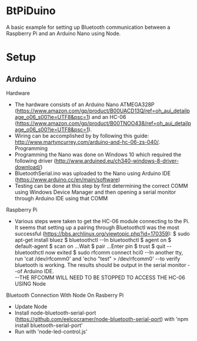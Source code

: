 # BtPiDuino
A basic example for setting up Bluetooth communication between a Raspberry Pi and an Arduino Nano using Node.

# Setup

## Arduino
Hardware
* The hardware consists of an Arduino Nano ATMEGA328P (https://www.amazon.com/gp/product/B00UACD13Q/ref=oh_aui_detailpage_o06_s00?ie=UTF8&psc=1) 
  and an HC-06 (https://www.amazon.com/gp/product/B00TNOO438/ref=oh_aui_detailpage_o06_s00?ie=UTF8&psc=1).
* Wiring can be accomplished by by following this guide: http://www.martyncurrey.com/arduino-and-hc-06-zs-040/.
Programming
* Programming the Nano was done on Windows 10 which required the following driver (http://www.arduined.eu/ch340-windows-8-driver-download/)
* BluetoothSerial.ino was uploaded to the Nano using Arduino IDE (https://www.arduino.cc/en/main/software)
* Testing can be done at this step by first determining the correct COMM using Windows Device Manager and then
  opening a serial monitor through Arduino IDE using that COMM

Raspberry Pi
* Various steps were taken to get the HC-06 module connecting to the Pi.  It seems that setting up a pairing
  through Bluetoothctl was the most successful (https://bbs.archlinux.org/viewtopic.php?id=170359):
    $ sudo apt-get install bluez
    $ bluetoothctl
    --In bluetoothctl
    $ agent on
    $ default-agent
    $ scan on
    ...Wait
    $ pair <mac-address>
    ...Enter pin
    $ trust <mac-address>
    $ quit
    --bluetoothctl now exited
    $ sudo rfcomm connect hci0 <mac-address>
    --In another tty, run 'cat /dev/rfcomm0' and 'echo "test" > /dev/rfcomm0'
    --to verify bluetooth is working.  The results should be output in the serial monitor
    --of Arduino IDE.  
    --THE RFCOMM WILL NEED TO BE STOPPED TO ACCESS THE HC-06 USING Node

Bluetooth Connection With Node On Rasberry Pi
* Update Node 
* Install node-bluetooth-serial-port (https://github.com/eelcocramer/node-bluetooth-serial-port)
  with 'npm install bluetooth-serial-port'
* Run with 'node-led-control.js'
